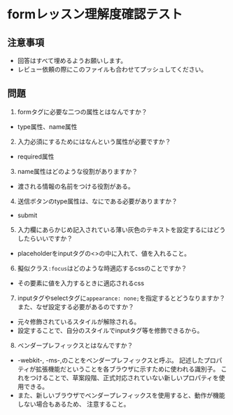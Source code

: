 # formレッスン理解度確認テスト

## 注意事項

- 回答はすべて埋めるようお願いします。
- レビュー依頼の際にこのファイルも合わせてプッシュしてください。

## 問題

1. formタグに必要な二つの属性とはなんですか？
  - type属性、name属性

2. 入力必須にするためにはなんという属性が必要ですか？
  - required属性

3. name属性はどのような役割がありますか？
  - 渡される情報の名前をつける役割がある。

4. 送信ボタンのtype属性は、なにである必要がありますか？
  - submit

5. 入力欄にあらかじめ記入されている薄い灰色のテキストを設定するにはどうしたらいいですか？
  - placeholderをinputタグの<>の中に入れて、値を入れること。

6. 擬似クラス`:focus`はどのような時適応するcssのことですか？
  - その要素に値を入力するときに適応されるcss

7. inputタグやselectタグに`appearance: none;`を指定するとどうなりますか？また、なぜ設定する必要があるのですか？
  - 元々修飾されているスタイルが解除される。
  - 設定することで、自分のスタイルでinputタグ等を修飾できるから。

8. ベンダープレフィックスとはなんですか？
  - -webkit-, -ms-,のことをベンダープレフィックスと呼ぶ。
    記述したプロパティが拡張機能だということを各ブラウザに示すために使われる識別子。
    これをつけることで、草案段階、正式対応されていない新しいプロパティを使用できる。
  - また、新しいブラウザでベンダープレフィックスを使用すると、動作が機能しない場合もあるため、
    注意すること。
